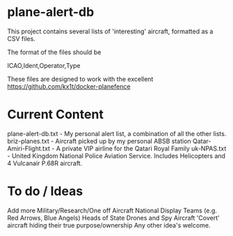 # plane-alert-db
This project contains several lists of 'interesting' aircraft, formatted as a CSV files. 

The format of the files should be 

ICAO,Ident,Operator,Type

These files are designed to work with the excellent https://github.com/kx1t/docker-planefence

# Current Content

plane-alert-db.txt - My personal alert list, a combination of all the other lists.
briz-planes.txt - Aircraft picked up by my personal ABSB station
Qatar-Amiri-Flight.txt - A private VIP airline for the Qatari Royal Family
uk-NPAS.txt - United Kingdom National Police Aviation Service. Includes Helicopters and 4 Vulcanair P.68R aircraft.

# To do / Ideas

Add more Military/Research/One off Aircraft
National Display Teams (e.g. Red Arrows, Blue Angels)
Heads of State
Drones and Spy Aircraft
'Covert' aircraft hiding their true purpose/ownership
Any other idea's welcome.






